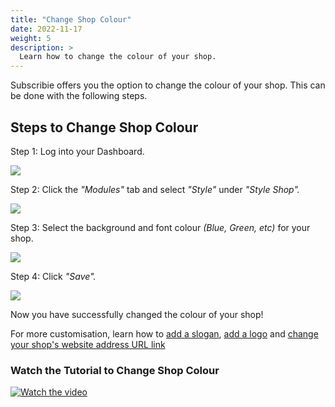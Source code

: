 ```yaml
---
title: "Change Shop Colour"
date: 2022-11-17
weight: 5
description: >
  Learn how to change the colour of your shop.
---
```


Subscribie offers you the option to change the colour of your shop. This can be done with the following steps.

## Steps to Change Shop Colour

Step 1: Log into your Dashboard.

![](https://subscribie.co.uk/blog/content/images/size/w1000/2022/11/image-64.png)

Step 2: Click the *"Modules"* tab and select *"Style"* under *"Style Shop".*

![](https://subscribie.co.uk/blog/content/images/size/w1000/2022/11/image-90.png)

Step 3: Select the background and font colour *(Blue, Green, etc)* for your shop.

![](https://subscribie.co.uk/blog/content/images/size/w1000/2022/11/image-91.png)

Step 4: Click *"Save".*

![](https://subscribie.co.uk/blog/content/images/size/w1000/2022/11/image-92.png)

Now you have successfully changed the colour of your shop!

For more customisation, learn how to [add a slogan](https://docs.subscribie.co.uk/docs/tasks/add-a-slogan/), [add a logo](https://docs.subscribie.co.uk/docs/tasks/add-a-logo-to-a-shop) and [change your shop's website address URL link](https://docs.subscribie.co.uk/docs/tasks/change-your-subscription-website-web-address/)

### Watch the Tutorial to Change Shop Colour

[![Watch the video](https://github.com/Subscribie/subscribie/assets/30567984/d61008fe-f38d-4624-a6e7-a662b3fbbf0e)](https://youtu.be/zj8iaWRD9rQ)